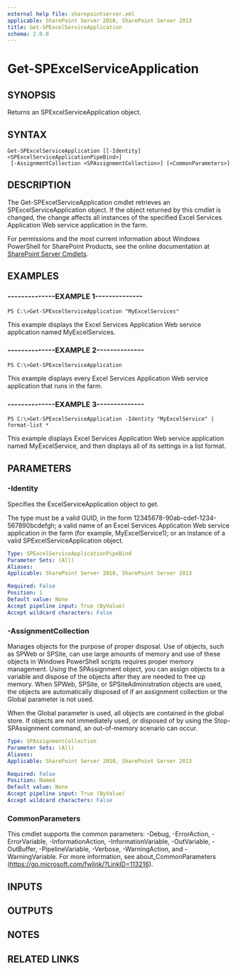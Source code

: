 ```yaml
---
external help file: sharepointserver.xml
applicable: SharePoint Server 2010, SharePoint Server 2013
title: Get-SPExcelServiceApplication
schema: 2.0.0
---
```


# Get-SPExcelServiceApplication

## SYNOPSIS
Returns an SPExcelServiceApplication object.

## SYNTAX

```
Get-SPExcelServiceApplication [[-Identity] <SPExcelServiceApplicationPipeBind>]
 [-AssignmentCollection <SPAssignmentCollection>] [<CommonParameters>]
```

## DESCRIPTION
The Get-SPExcelServiceApplication cmdlet retrieves an SPExcelServiceApplication object. 
If the object returned by this cmdlet is changed, the change affects all instances of the specified Excel Services Application Web service application in the farm.

For permissions and the most current information about Windows PowerShell for SharePoint Products, see the online documentation at [SharePoint Server Cmdlets](https://docs.microsoft.com/powershell/sharepoint/sharepoint-server/sharepoint-server-cmdlets).

## EXAMPLES

### --------------EXAMPLE 1-------------- 
```
PS C:\>Get-SPExcelServiceApplication "MyExcelServices"
```

This example displays the Excel Services Application Web service application named MyExcelServices.

### --------------EXAMPLE 2-------------- 
```
PS C:\>Get-SPExcelServiceApplication
```

This example displays every Excel Services Application Web service application that runs in the farm.

### --------------EXAMPLE 3-------------- 
```
PS C:\>Get-SPExcelServiceApplication -Identity "MyExcelService" | format-list *
```

This example displays Excel Services Application Web service application named MyExcelService, and then displays all of its settings in a list format.

## PARAMETERS

### -Identity
Specifies the ExcelServiceApplication object to get.

The type must be a valid GUID, in the form 12345678-90ab-cdef-1234-567890bcdefgh; a valid name of an Excel Services Application Web service application in the farm (for example, MyExcelService1); or an instance of a valid SPExcelServiceApplication object.

```yaml
Type: SPExcelServiceApplicationPipeBind
Parameter Sets: (All)
Aliases: 
Applicable: SharePoint Server 2010, SharePoint Server 2013

Required: False
Position: 1
Default value: None
Accept pipeline input: True (ByValue)
Accept wildcard characters: False
```

### -AssignmentCollection
Manages objects for the purpose of proper disposal.
Use of objects, such as SPWeb or SPSite, can use large amounts of memory and use of these objects in Windows PowerShell scripts requires proper memory management.
Using the SPAssignment object, you can assign objects to a variable and dispose of the objects after they are needed to free up memory.
When SPWeb, SPSite, or SPSiteAdministration objects are used, the objects are automatically disposed of if an assignment collection or the Global parameter is not used.

When the Global parameter is used, all objects are contained in the global store.
If objects are not immediately used, or disposed of by using the Stop-SPAssignment command, an out-of-memory scenario can occur.

```yaml
Type: SPAssignmentCollection
Parameter Sets: (All)
Aliases: 
Applicable: SharePoint Server 2010, SharePoint Server 2013

Required: False
Position: Named
Default value: None
Accept pipeline input: True (ByValue)
Accept wildcard characters: False
```

### CommonParameters
This cmdlet supports the common parameters: -Debug, -ErrorAction, -ErrorVariable, -InformationAction, -InformationVariable, -OutVariable, -OutBuffer, -PipelineVariable, -Verbose, -WarningAction, and -WarningVariable. For more information, see about_CommonParameters (https://go.microsoft.com/fwlink/?LinkID=113216).

## INPUTS

## OUTPUTS

## NOTES

## RELATED LINKS

